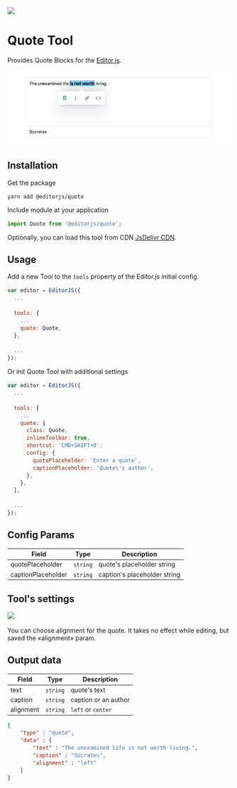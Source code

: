 ![](https://badgen.net/badge/Editor.js/v2.0/blue)

# Quote Tool

Provides Quote Blocks for the [Editor.js](https://editorjs.io).

![](assets/68747470733a2f2f636170656c6c612e706963732f30313764636134362d363836392d343063622d393361302d3939343431363537366533332e6a7067.jpeg)

## Installation

Get the package

```shell
yarn add @editorjs/quote
```

Include module at your application

```javascript
import Quote from '@editorjs/quote';
```

Optionally, you can load this tool from CDN [JsDelivr CDN](https://www.jsdelivr.com/package/npm/@editorjs/quote).

## Usage

Add a new Tool to the `tools` property of the Editor.js initial config.

```javascript
var editor = EditorJS({
  ...

  tools: {
    ...
    quote: Quote,
  },

  ...
});
```

Or init Quote Tool with additional settings

```javascript
var editor = EditorJS({
  ...

  tools: {
    ...
    quote: {
      class: Quote,
      inlineToolbar: true,
      shortcut: 'CMD+SHIFT+O',
      config: {
        quotePlaceholder: 'Enter a quote',
        captionPlaceholder: 'Quote\'s author',
      },
    },
  },

  ...
});
```

## Config Params

| Field              | Type     | Description                 |
| ------------------ | -------- | ----------------------------|
| quotePlaceholder   | `string` | quote's placeholder string  |
| captionPlaceholder | `string` | caption's placeholder string|

## Tool's settings

![](https://capella.pics/0db5d4de-c431-4cc2-90bf-bb1f4feec5df.jpg)

You can choose alignment for the quote. It takes no effect while editing, but saved the «alignment» param.

## Output data

| Field     | Type     | Description          |
| --------- | -------- | -------------------- |
| text      | `string` | quote's text         |
| caption   | `string` | caption or an author |
| alignment | `string` | `left` or `center`   |


```json
{
    "type" : "quote",
    "data" : {
        "text" : "The unexamined life is not worth living.",
        "caption" : "Socrates",
        "alignment" : "left"
    }
}
```

